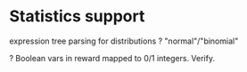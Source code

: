 # Statistics support
expression tree parsing for distributions ? "normal"/"binomial"

? Boolean vars in reward mapped to 0/1 integers. Verify. 


